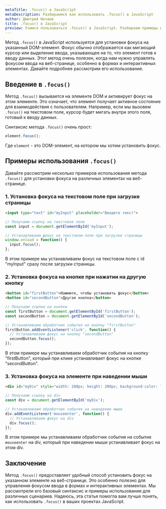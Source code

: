 ```yaml
---
metaTitle: .focus() в JavaScript
metaDescription: Разбираемся как использовать .focus() в JavaScript
author: Дмитрий Нечаев
title: .focus() в JavaScript
preview: Учимся пользоваться .focus() в JavaScript. Разбираем примеры использования
---
```


Метод `.focus()` в JavaScript используется для установки фокуса на указанный DOM-элемент. Фокус обычно отображается как мигающий курсор или выделение ввода, указывающее на то, что элемент готов к вводу данных. Этот метод очень полезен, когда нам нужно управлять фокусом ввода на веб-странице, особенно в формах и интерактивных элементах. Давайте подробнее рассмотрим его использование.

## Введение в `.focus()`

Метод `.focus()` вызывается на элементе DOM и активирует фокус на этом элементе. Это означает, что элемент получает активное состояние для взаимодействия с пользователем. Например, если мы вызовем `.focus()` на текстовом поле, курсор будет мигать внутри этого поля, готовый к вводу данных.

Синтаксис метода `.focus()` очень прост:

```jsx
element.focus();

```

Где `element` - это DOM-элемент, на котором мы хотим установить фокус.

## Примеры использования `.focus()`

Давайте рассмотрим несколько примеров использования метода `.focus()` для установки фокуса на различных элементах на веб-странице.

### 1. Установка фокуса на текстовом поле при загрузке страницы

```html
<input type="text" id="myInput" placeholder="Введите текст">

```

```jsx
// Получаем ссылку на текстовое поле
const input = document.getElementById('myInput');

// Устанавливаем фокус на текстовом поле при загрузке страницы
window.onload = function() {
  input.focus();
};

```

В этом примере мы устанавливаем фокус на текстовом поле с id "myInput" сразу после загрузки страницы.

### 2. Установка фокуса на кнопке при нажатии на другую кнопку

```html
<button id="firstButton">Нажмите, чтобы установить фокус</button>
<button id="secondButton">Другая кнопка</button>

```

```jsx
// Получаем ссылки на кнопки
const firstButton = document.getElementById('firstButton');
const secondButton = document.getElementById('secondButton');

// Устанавливаем обработчик события на кнопку "firstButton"
firstButton.addEventListener('click', function() {
  // Устанавливаем фокус на кнопку "secondButton"
  secondButton.focus();
});

```

В этом примере мы устанавливаем обработчик события на кнопку "firstButton", который при клике устанавливает фокус на кнопке "secondButton".

### 3. Установка фокуса на элементе при наведении мыши

```html
<div id="myDiv" style="width: 200px; height: 200px; background-color: lightblue;">Наведите мышь для установки фокуса</div>

```

```jsx
// Получаем ссылку на div
const div = document.getElementById('myDiv');

// Устанавливаем обработчик события на наведение мыши
div.addEventListener('mouseenter', function() {
  // Устанавливаем фокус на div
  div.focus();
});

```

В этом примере мы устанавливаем обработчик события на событие `mouseenter` на div, который при наведении мыши устанавливает фокус на этом div.

## Заключение

Метод `.focus()` предоставляет удобный способ установить фокус на указанном элементе на веб-странице. Это особенно полезно для управления фокусом ввода в формах и интерактивных элементах. Мы рассмотрели его базовый синтаксис и примеры использования для различных сценариев. Надеюсь, эта статья помогла вам лучше понять, как использовать `.focus()` в ваших проектах JavaScript.